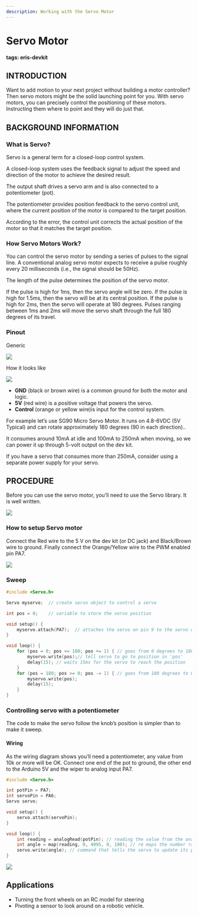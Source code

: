 ```yaml
---
description: Working with the Servo Motor
---
```


# Servo Motor

**tags: eris-devkit**

## INTRODUCTION

Want to add motion to your next project without building a motor controller? Then servo motors might be the solid launching point for you. With servo motors, you can precisely control the positioning of these motors. Instructing them where to point and they will do just that.

## BACKGROUND INFORMATION

### What is Servo?

Servo is a general term for a closed-loop control system.

A closed-loop system uses the feedback signal to adjust the speed and direction of the motor to achieve the desired result.

The output shaft drives a servo arm and is also connected to a potentiometer \(pot\).

The potentiometer provides position feedback to the servo control unit, where the current position of the motor is compared to the target position.

According to the error, the control unit corrects the actual position of the motor so that it matches the target position.

### How Servo Motors Work?

You can control the servo motor by sending a series of pulses to the signal line. A conventional analog servo motor expects to receive a pulse roughly every 20 milliseconds \(i.e., the signal should be 50Hz\).

The length of the pulse determines the position of the servo motor.

If the pulse is high for 1ms, then the servo angle will be zero. If the pulse is high for 1.5ms, then the servo will be at its central position. If the pulse is high for 2ms, then the servo will operate at 180 degrees. Pulses ranging between 1ms and 2ms will move the servo shaft through the full 180 degrees of its travel.

### Pinout

Generic

![](https://i.imgur.com/4LFDthm.png)

How it looks like

![](https://i.imgur.com/vQtWjqD.jpg)

* **GND** \(black or brown wire\) is a common ground for both the motor and logic.
* **5V** \(red wire\) is a positive voltage that powers the servo.
* **Control** \(orange or yellow wire\)is input for the control system.

For example let’s use SG90 Micro Servo Motor. It runs on 4.8-6VDC \(5V Typical\) and can rotate approximately 180 degrees \(90 in each direction\)..

It consumes around 10mA at idle and 100mA to 250mA when moving, so we can power it up through 5-volt output on the dev kit.

If you have a servo that consumes more than 250mA, consider using a separate power supply for your servo.

## PROCEDURE

Before you can use the servo motor, you’ll need to use the Servo library. It is well written.

![](https://i.imgur.com/n7N7OPA.png)

### How to setup Servo motor

Connect the Red wire to the 5 V on the dev kit \(or DC jack\) and Black/Brown wire to ground. Finally connect the Orange/Yellow wire to the PWM enabled pin PA7.

![](https://i.imgur.com/XljJYwk.png)

### Sweep

```cpp
#include <Servo.h>

Servo myservo;  // create servo object to control a servo

int pos = 0;    // variable to store the servo position

void setup() {
    myservo.attach(PA7);  // attaches the servo on pin 9 to the servo object
}

void loop() {
    for (pos = 0; pos <= 180; pos += 1) { // goes from 0 degrees to 180 degrees in steps of 1 degree
        myservo.write(pos);// tell servo to go to position in 'pos'
        delay(15); // waits 15ms for the servo to reach the position
    }
    for (pos = 180; pos >= 0; pos -= 1) { // goes from 180 degrees to 0 degrees
        myservo.write(pos);
        delay(15);
    }
}
```

### Controlling servo with a potentiometer

The code to make the servo follow the knob’s position is simpler than to make it sweep.

#### Wiring

As the wiring diagram shows you’ll need a potentiometer, any value from 10k or more will be OK. Connect one end of the pot to ground, the other end to the Arduino 5V and the wiper to analog input PA7.

```cpp
#include <Servo.h>

int potPin = PA7;
int servoPin = PA6;
Servo servo;

void setup() {
    servo.attach(servoPin);
}

void loop() {
    int reading = analogRead(potPin); // reading the value from the analog pin PA7 and gives us values between 0 and 4095
    int angle = map(reading, 0, 4095, 0, 180); // re maps the number range 0-4095 to 0-180 to represent angle in degrees
    servo.write(angle); // command that tells the servo to update its position to the angle selected by the potentiometer.
}
```

![](https://i.imgur.com/ouVDZkS.jpg)

## Applications

* Turning the front wheels on an RC model for steering
* Pivoting a sensor to look around on a robotic vehicle.

